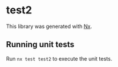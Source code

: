 # test2

This library was generated with [Nx](https://nx.dev).

## Running unit tests

Run `nx test test2` to execute the unit tests.
